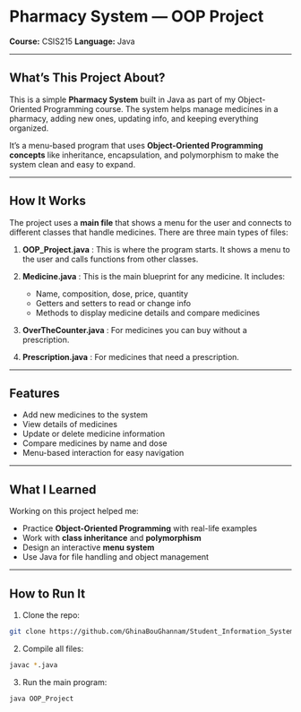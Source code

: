 # Pharmacy System — OOP Project

**Course:** CSIS215
**Language:** Java

---

##  What’s This Project About?

This is a simple **Pharmacy System** built in Java as part of my Object-Oriented Programming course. The system helps manage medicines in a pharmacy, adding new ones, updating info, and keeping everything organized.

It’s a menu-based program that uses **Object-Oriented Programming concepts** like inheritance, encapsulation, and polymorphism to make the system clean and easy to expand.

---

## How It Works

The project uses a **main file** that shows a menu for the user and connects to different classes that handle medicines. There are three main types of files:

1. **OOP_Project.java** : This is where the program starts. It shows a menu to the user and calls functions from other classes.

2. **Medicine.java** : This is the main blueprint for any medicine. It includes:

   * Name, composition, dose, price, quantity
   * Getters and setters to read or change info
   * Methods to display medicine details and compare medicines

3. **OverTheCounter.java** : For medicines you can buy without a prescription.

4. **Prescription.java** : For medicines that need a prescription.

---

##  Features

* Add new medicines to the system
* View details of medicines
* Update or delete medicine information
* Compare medicines by name and dose
* Menu-based interaction for easy navigation

---

## What I Learned

Working on this project helped me:

* Practice **Object-Oriented Programming** with real-life examples
* Work with **class inheritance** and **polymorphism**
* Design an interactive **menu system**
* Use Java for file handling and object management

---

##  How to Run It

1. Clone the repo:

```bash
git clone https://github.com/GhinaBouGhannam/Student_Information_System.git
```

2. Compile all files:

```bash
javac *.java
```

3. Run the main program:

```bash
java OOP_Project
```
